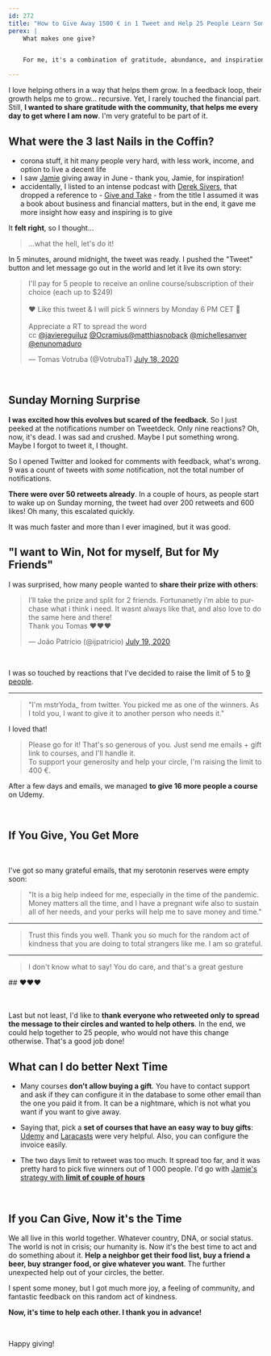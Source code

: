 ```yaml
---
id: 272
title: "How to Give Away 1500 € in 1 Tweet and Help 25 People Learn Something New"
perex: |
    What makes one give?


    For me, it's a combination of gratitude, abundance, and inspiration in the surrounding.

---
```


I love helping others in a way that helps them grow. In a feedback loop, their growth helps me to grow... recursive. Yet, I rarely touched the financial part. Still, **I wanted to share gratitude with the community, that helps me every day to get where I am now**. I'm very grateful to be part of it.

## What were the 3 last Nails in the Coffin?

- corona stuff, it hit many people very hard, with less work, income, and option to live a decent life
- I saw [Jamie](https://twitter.com/_braindev/status/1276483109165416449) giving away in June - thank you, Jamie, for inspiration!
- accidentally, I listed to an intense podcast with [Derek Sivers](https://sive.rs), that dropped a reference to - [Give and Take](https://www.amazon.com/Give-and-Take-Adam-Grant-audiobook/dp/B07F7F8NL5) - from the title I assumed it was a book about business and financial matters, but in the end, it gave me more insight how easy and inspiring is to give

It **felt right**, so I thought...

<blockquote class="blockquote text-center mt-5 mb-5">
    ...what the hell, let's do it!
</blockquote>

In 5 minutes, around midnight, the tweet was ready. I pushed the "Tweet" button and let message go out in the world and let it live its own story:

<blockquote class="twitter-tweet"><p lang="en" dir="ltr">I&#39;ll pay for 5 people to receive an online course/subscription of their choice (each up to $249)<br><br>❤️️ Like this tweet &amp; I will pick 5 winners by Monday 6 PM CET 🚀<br><br>Appreciate a RT to spread the word<br>cc <a href="https://twitter.com/javiereguiluz?ref_src=twsrc%5Etfw">@javiereguiluz</a> <a href="https://twitter.com/Ocramius?ref_src=twsrc%5Etfw">@Ocramius</a><a href="https://twitter.com/matthiasnoback?ref_src=twsrc%5Etfw">@matthiasnoback</a> <a href="https://twitter.com/michellesanver?ref_src=twsrc%5Etfw">@michellesanver</a> <a href="https://twitter.com/enunomaduro?ref_src=twsrc%5Etfw">@enunomaduro</a></p>&mdash; Tomas Votruba (@VotrubaT) <a href="https://twitter.com/VotrubaT/status/1284616098202230787?ref_src=twsrc%5Etfw">July 18, 2020</a></blockquote>

<br>

## Sunday Morning Surprise

**I was excited how this evolves but scared of the feedback**. So I just peeked at the notifications number on Tweetdeck. Only nine reactions? Oh, now, it's dead. I was sad and crushed. Maybe I put something wrong. Maybe I forgot to tweet it, I thought.

So I opened Twitter and looked for comments with feedback, what's wrong. 9 was a count of tweets with *some* notification, not the total number of notifications.

**There were over 50 retweets already**. In a couple of hours, as people start to wake up on Sunday morning, the tweet had over 200 retweets and 600 likes! Oh many, this escalated quickly.

It was much faster and more than I ever imagined, but it was good.

## "I want to Win, Not for myself, But for My Friends"

I was surprised, how many people wanted to **share their prize with others**:

<blockquote class="twitter-tweet"><p lang="en" dir="ltr">I’ll take the prize and split for 2 friends. Fortunanetly i’m able to purchase what i think i need. It wasnt always like that, and also love to do the same here and there!<br>Thank you Tomas ❤️❤️❤️</p>&mdash; João Patrício (@ijpatricio) <a href="https://twitter.com/ijpatricio/status/1284825490369523713?ref_src=twsrc%5Etfw">July 19, 2020</a></blockquote>

<br>

I was so touched by reactions that I've decided to raise the limit of 5 to [9 people](https://twitter.com/VotrubaT/status/1284616098202230787/retweets/with_comments).

---

<blockquote class="blockquote">
"I'm mstrYoda_ from twitter. You picked me as one of the winners. As I
told you, I want to give it to another person who needs it."
</blockquote>

I loved that!

<blockquote class="blockquote">
Please go for it! That's so generous of you. Just send me emails + gift link to courses, and I'll handle it.
<br>
To support your generosity and help your circle, I'm raising the limit to 400 €.
</blockquote>

After a few days and emails, we managed **to give 16 more people a course** on Udemy.

<br>

## If You Give, You Get More

<br>

I've got so many grateful emails, that my serotonin reserves were empty soon:

<blockquote class="blockquote">
"It is a big help indeed for me, especially in the time of the pandemic. Money matters all the time, and I have a pregnant wife also to sustain all of her needs, and your perks will help me to save money and time."
</blockquote>

---

<blockquote class="blockquote">
Trust this finds you well. Thank you so much for the random act of kindness that you are doing to total strangers like me. I am so grateful.
</blockquote>

---

<blockquote class="blockquote">
I don't know what to say! You do care, and that's a great gesture
</blockquote>

<div class="text-center" markdown="1">
## ❤️️❤️️❤️️
</div>

<br>
<br>

Last but not least, I'd like to **thank everyone who retweeted only to spread the message to their circles and wanted to help others**. In the end, we could help together to 25 people, who would not have this change otherwise. That's a good job done!

## What can I do better Next Time

- Many courses **don't allow buying a gift**. You have to contact support and ask if they can configure it in the database to some other email than the one you paid it from. It can be a nightmare, which is not what you want if you want to give away.

- Saying that, pick a **set of courses that have an easy way to buy gifts**: [Udemy](https://www.udemy.com) and [Laracasts](https://laracasts.com/gift-certificates) were very helpful. Also, you can configure the invoice easily.

- The two days limit to retweet was too much. It spread too far, and it was pretty hard to pick five winners out of 1 000 people. I'd go with [Jamie's strategy with **limit of couple of hours**](https://twitter.com/_braindev/status/1276483109165416449)

<br>

## If you Can Give, Now it's the Time

We all live in this world together. Whatever country, DNA, or social status. The world is not in crisis; our humanity is. Now it's the best time to act and do something about it. **Help a neighbor get their food list, buy a friend a beer, buy stranger food, or give whatever you want**. The further unexpected help out of your circles, the better.

I spent some money, but I got much more joy, a feeling of community, and fantastic feedback on this random act of kindness.

**Now, it's time to help each other. I thank you in advance!**

<br>

Happy giving!
